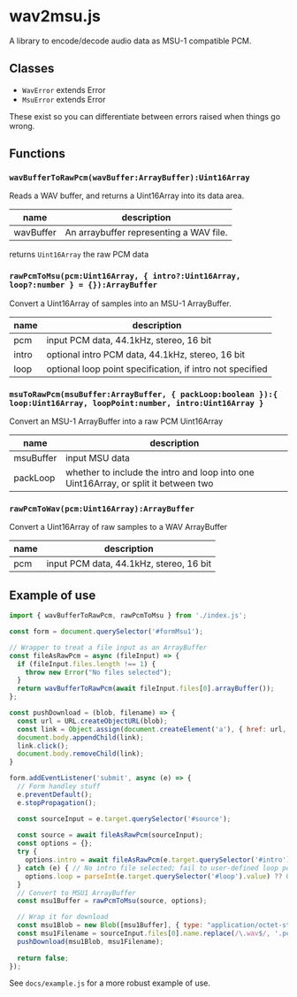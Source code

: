 # wav2msu.js

A library to encode/decode audio data as MSU-1 compatible PCM.

## Classes

* `WavError` extends Error
* `MsuError` extends Error

These exist so you can differentiate between errors raised when things go wrong.

## Functions

### `wavBufferToRawPcm(wavBuffer:ArrayBuffer):Uint16Array`

Reads a WAV buffer, and returns a Uint16Array into its data area.

| name | description |
|------|-------------|
| wavBuffer | An arraybuffer representing a WAV file. |

returns `Uint16Array` the raw PCM data

### `rawPcmToMsu(pcm:Uint16Array, { intro?:Uint16Array, loop?:number } = {}):ArrayBuffer`

Convert a Uint16Array of samples into an MSU-1 ArrayBuffer.

| name | description |
|------|-------------|
| pcm  | input PCM data, 44.1kHz, stereo, 16 bit |
| intro| optional intro PCM data, 44.1kHz, stereo, 16 bit |
| loop | optional loop point specification, if intro not specified |

### `msuToRawPcm(msuBuffer:ArrayBuffer, { packLoop:boolean }):{ loop:Uint16Array, loopPoint:number, intro:Uint16Array }`

Convert an MSU-1 ArrayBuffer into a raw PCM Uint16Array

| name | description |
|------|-------------|
| msuBuffer | input MSU data |
| packLoop | whether to include the intro and loop into one Uint16Array, or split it between two |

### `rawPcmToWav(pcm:Uint16Array):ArrayBuffer`

Convert a Uint16Array of raw samples to a WAV ArrayBuffer

| name | description |
|------|-------------|
| pcm  | input PCM data, 44.1kHz, stereo, 16 bit |

## Example of use

```javascript
import { wavBufferToRawPcm, rawPcmToMsu } from './index.js';

const form = document.querySelector('#formMsu1');

// Wrapper to treat a file input as an ArrayBuffer
const fileAsRawPcm = async (fileInput) => {
  if (fileInput.files.length !== 1) {
    throw new Error("No files selected");
  }
  return wavBufferToRawPcm(await fileInput.files[0].arrayBuffer());
};

const pushDownload = (blob, filename) => {
  const url = URL.createObjectURL(blob);
  const link = Object.assign(document.createElement('a'), { href: url, download: targetFilename });
  document.body.appendChild(link);
  link.click();
  document.body.removeChild(link);
}

form.addEventListener('submit', async (e) => {
  // Form handley stuff
  e.preventDefault();
  e.stopPropagation();

  const sourceInput = e.target.querySelector('#source');
  
  const source = await fileAsRawPcm(sourceInput);
  const options = {};
  try {
    options.intro = await fileAsRawPcm(e.target.querySelector('#intro'));
  } catch (e) { // No intro file selected; fail to user-defined loop point
    options.loop = parseInt(e.target.querySelector('#loop').value) ?? 0;
  }
  // Convert to MSU1 ArrayBuffer
  const msu1Buffer = rawPcmToMsu(source, options);

  // Wrap it for download
  const msu1Blob = new Blob([msu1Buffer], { type: "application/octet-stream" });
  const msu1Filename = sourceInput.files[0].name.replace(/\.wav$/, '.pcm');
  pushDownload(msu1Blob, msu1Filename);
  
  return false;
});
```

See `docs/example.js` for a more robust example of use.
